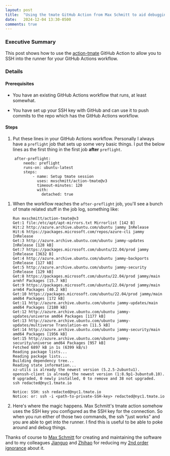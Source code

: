 ```yaml
---
layout: post
title:  "Using the tmate GitHub Action from Max Schmitt to aid debugging GitHub Actions workflows"
date:   2024-12-04 13:30-0500
comments: true
---
```


### Executive Summary

This post shows how to use the [action-tmate](https://github.com/mxschmitt/action-tmate) GitHub Action to allow you to SSH into the runner for your GitHub Actions workflow.

### Details

#### Prerequisites

* You have an existing GitHub Actions workflow that runs, at least somewhat.

* You have set up your SSH key with GitHub and can use it to push commits to the repo which has the GitHub Actions workflow.

#### Steps

1. Put these lines in your GitHub Actions workflow. Personally I always have a `preflight` job that sets up some very basic things. I put the below lines as the first thing in the first job **after** `preflight`.

  ```
      after-preflight:
          needs: preflight
          runs-on: ubuntu-latest
          steps:
              - name: Setup tmate session
                uses: mxschmitt/action-tmate@v3
                timeout-minutes: 120
                with:
                  detached: true
  ```

1. When the workflow reaches the `after-preflight` job, you'll see a bunch of tmate related stuff in the job log, something like:

   ```
   Run mxschmitt/action-tmate@v3
   Get:1 file:/etc/apt/apt-mirrors.txt Mirrorlist [142 B]
   Hit:2 http://azure.archive.ubuntu.com/ubuntu jammy InRelease
   Hit:6 https://packages.microsoft.com/repos/azure-cli jammy InRelease
   Get:3 http://azure.archive.ubuntu.com/ubuntu jammy-updates InRelease [128 kB]
   Get:7 https://packages.microsoft.com/ubuntu/22.04/prod jammy InRelease [3632 B]
   Get:4 http://azure.archive.ubuntu.com/ubuntu jammy-backports InRelease [127 kB]
   Get:5 http://azure.archive.ubuntu.com/ubuntu jammy-security InRelease [129 kB]
   Get:8 https://packages.microsoft.com/ubuntu/22.04/prod jammy/main armhf Packages [15.7 kB]
   Get:9 https://packages.microsoft.com/ubuntu/22.04/prod jammy/main arm64 Packages [40.2 kB]
   Get:10 https://packages.microsoft.com/ubuntu/22.04/prod jammy/main amd64 Packages [172 kB]
   Get:11 http://azure.archive.ubuntu.com/ubuntu jammy-updates/main amd64 Packages [2180 kB]
   Get:12 http://azure.archive.ubuntu.com/ubuntu jammy-updates/universe amd64 Packages [1177 kB]
   Get:13 http://azure.archive.ubuntu.com/ubuntu jammy-updates/multiverse Translation-en [11.5 kB]
   Get:14 http://azure.archive.ubuntu.com/ubuntu jammy-security/main amd64 Packages [1956 kB]
   Get:15 http://azure.archive.ubuntu.com/ubuntu jammy-security/universe amd64 Packages [957 kB]
   Fetched 6897 kB in 1s (6399 kB/s)
   Reading package lists...
   Reading package lists...
   Building dependency tree...
   Reading state information...
   xz-utils is already the newest version (5.2.5-2ubuntu1).
   openssh-client is already the newest version (1:8.9p1-3ubuntu0.10).
   0 upgraded, 0 newly installed, 0 to remove and 38 not upgraded.
   ssh redacted@nyc1.tmate.io

   Notice: SSH: ssh redacted@nyc1.tmate.io
   Notice: or: ssh -i <path-to-private-SSH-key> redacted@nyc1.tmate.io
   ```
   
1. Here's where the magic happens. Max Schmitt's tmate action somehow uses the SSH key you configured as the SSH key for the connection. So when you run either of those two commands, the ssh "just works" and you are able to get into the runner. I find this is useful to be able to poke around and debug things.

Thanks of course to [Max Schmitt](https://github.com/mxschmitt) for creating and maintaining the software and to my colleagues [Jianguo](https://github.com/majguo) and [Zhihao](https://github.com/backwind1233/) for reducing my [2nd order ignorance](https://aka.ms/rockstarignorance/) about it.
